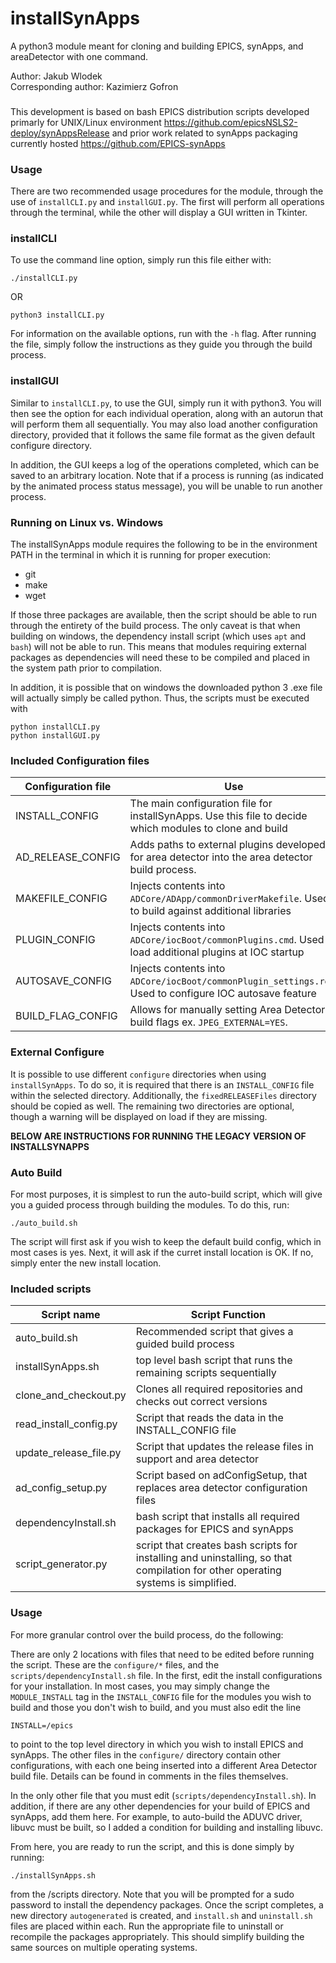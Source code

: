# installSynApps

A python3 module meant for cloning and building EPICS, synApps, and areaDetector with one command.

Author: Jakub Wlodek  
Corresponding author: Kazimierz Gofron

###
This development is based on bash EPICS distribution scripts developed primarly for UNIX/Linux environment
     https://github.com/epicsNSLS2-deploy/synAppsRelease
and prior work related to synApps packaging currently hosted
    https://github.com/EPICS-synApps
### Usage

There are two recommended usage procedures for the module, through the use of `installCLI.py` and `installGUI.py`. The first will perform all operations through the terminal, while the other will display a GUI written in Tkinter. 

### installCLI

To use the command line option, simply run this file either with:
```
./installCLI.py
```
OR
```
python3 installCLI.py
```
For information on the available options, run with the `-h` flag. After running the file, simply follow the instructions as they guide you through the build process.

### installGUI

Similar to `installCLI.py`, to use the GUI, simply run it with python3. You will then see the option for each individual operation, along with an autorun that will perform them all sequentially. You may also load another configuration directory, provided that it follows the same file format as the given default configure directory.

In addition, the GUI keeps a log of the operations completed, which can be saved to an arbitrary location. Note that if a process is running (as indicated by the animated process status message), you will be unable to run another process.

### Running on Linux vs. Windows

The installSynApps module requires the following to be in the environment PATH in the terminal in which it is running for proper execution:
* git
* make
* wget

If those three packages are available, then the script should be able to run through the entirety of the build process. The only caveat is that when building on windows, the dependency install script (which uses `apt` and `bash`) will not be able to run. This means that modules requiring external packages as dependencies will need these to be compiled and placed in the system path prior to compilation.

In addition, it is possible that on windows the downloaded python 3 .exe file will actually simply be called python. Thus, the scripts must be executed with

```
python installCLI.py
python installGUI.py
```

### Included Configuration files

Configuration file      | Use 
-------------------------|--------------------
INSTALL_CONFIG      | The main configuration file for installSynApps. Use this file to decide which modules to clone and build
AD_RELEASE_CONFIG   | Adds paths to external plugins developed for area detector into the area detector build process.
MAKEFILE_CONFIG     | Injects contents into `ADCore/ADApp/commonDriverMakefile`. Used to build against additional libraries
PLUGIN_CONFIG       | Injects contents into `ADCore/iocBoot/commonPlugins.cmd`. Used to load additional plugins at IOC startup
AUTOSAVE_CONFIG     | Injects contents into `ADCore/iocBoot/commonPlugin_settings.req`. Used to configure IOC autosave feature
BUILD_FLAG_CONFIG   | Allows for manually setting Area Detector build flags ex. `JPEG_EXTERNAL=YES`.

### External Configure

It is possible to use different `configure` directories when using `installSynApps`. To do so, it is required that there is an `INSTALL_CONFIG` file within the selected directory. Additionally, the `fixedRELEASEFiles` directory should be copied as well. The remaining two directories are optional, though a warning will be displayed on load if they are missing.

**BELOW ARE INSTRUCTIONS FOR RUNNING THE LEGACY VERSION OF INSTALLSYNAPPS**

### Auto Build

For most purposes, it is simplest to run the auto-build script, which will give you a guided process through building the modules.
To do this, run:
```
./auto_build.sh
```
The script will first ask if you wish to keep the default build config, which in most cases is yes. Next, it will ask if
the curret install location is OK. If no, simply enter the new install location.

### Included scripts

Script name                    | Script Function
------------------- | ------------------------------------------------------
auto_build.sh | Recommended script that gives a guided build process
installSynApps.sh | top level bash script that runs the remaining scripts sequentially
clone_and_checkout.py | Clones all required repositories and checks out correct versions
read_install_config.py | Script that reads the data in the INSTALL_CONFIG file
update_release_file.py | Script that updates the release files in support and area detector
ad_config_setup.py | Script based on adConfigSetup, that replaces area detector configuration files
dependencyInstall.sh | bash script that installs all required packages for EPICS and synApps
script_generator.py | script that creates bash scripts for installing and uninstalling, so that compilation for other operating systems is simplified.

### Usage

For more granular control over the build process, do the following:  

There are only 2 locations with files that need to be edited before running the script. These are the `configure/*` files, and the `scripts/dependencyInstall.sh` file. In the first, edit the install configurations for your installation. In most cases, you may simply change the `MODULE_INSTALL` tag  in the `INSTALL_CONFIG` file for the modules you wish to build and those you don't wish to build, and you must also edit the line
```
INSTALL=/epics
```
to point to the top level directory in which you wish to install EPICS and synApps. The other files in the `configure/` directory contain other configurations, with each one being inserted into a different Area Detector build file. Details can be found in comments in the files themselves.

In the only other file that you must edit (`scripts/dependencyInstall.sh`). In addition, if there are any other dependencies for your build of EPICS and synApps, add them here. For example, to auto-build the ADUVC driver, libuvc must be built, so I added a condition for building and installing libuvc.

From here, you are ready to run the script, and this is done simply by running:
```
./installSynApps.sh
```
from the /scripts directory. Note that you will be prompted for a sudo password to install the dependency packages. Once the script completes, a new directory `autogenerated` is created, and `install.sh` and `uninstall.sh` files are placed within each. Run the appropriate file to uninstall or recompile the packages appropriately. This should simplify building the same sources on multiple operating systems.
